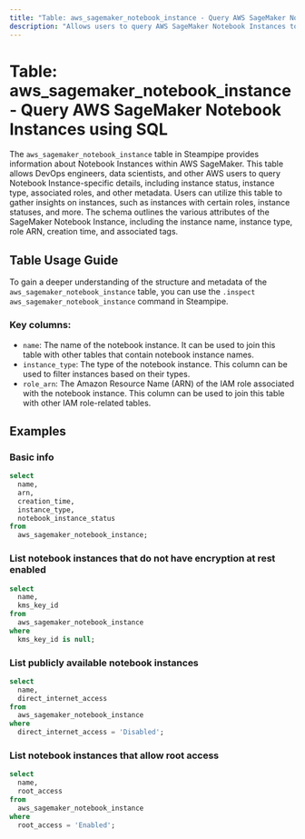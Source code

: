 ```yaml
---
title: "Table: aws_sagemaker_notebook_instance - Query AWS SageMaker Notebook Instances using SQL"
description: "Allows users to query AWS SageMaker Notebook Instances to gather information about their configuration, status, and other related details."
---
```


# Table: aws_sagemaker_notebook_instance - Query AWS SageMaker Notebook Instances using SQL

The `aws_sagemaker_notebook_instance` table in Steampipe provides information about Notebook Instances within AWS SageMaker. This table allows DevOps engineers, data scientists, and other AWS users to query Notebook Instance-specific details, including instance status, instance type, associated roles, and other metadata. Users can utilize this table to gather insights on instances, such as instances with certain roles, instance statuses, and more. The schema outlines the various attributes of the SageMaker Notebook Instance, including the instance name, instance type, role ARN, creation time, and associated tags.

## Table Usage Guide

To gain a deeper understanding of the structure and metadata of the `aws_sagemaker_notebook_instance` table, you can use the `.inspect aws_sagemaker_notebook_instance` command in Steampipe.

### Key columns:

- `name`: The name of the notebook instance. It can be used to join this table with other tables that contain notebook instance names.
- `instance_type`: The type of the notebook instance. This column can be used to filter instances based on their types.
- `role_arn`: The Amazon Resource Name (ARN) of the IAM role associated with the notebook instance. This column can be used to join this table with other IAM role-related tables.

## Examples

### Basic info

```sql
select
  name,
  arn,
  creation_time,
  instance_type,
  notebook_instance_status
from
  aws_sagemaker_notebook_instance;
```


### List notebook instances that do not have encryption at rest enabled

```sql
select
  name,
  kms_key_id
from
  aws_sagemaker_notebook_instance
where
  kms_key_id is null;
```


### List publicly available notebook instances

```sql
select
  name,
  direct_internet_access
from
  aws_sagemaker_notebook_instance
where
  direct_internet_access = 'Disabled';
```


### List notebook instances that allow root access

```sql
select
  name,
  root_access
from
  aws_sagemaker_notebook_instance
where
  root_access = 'Enabled';
```
